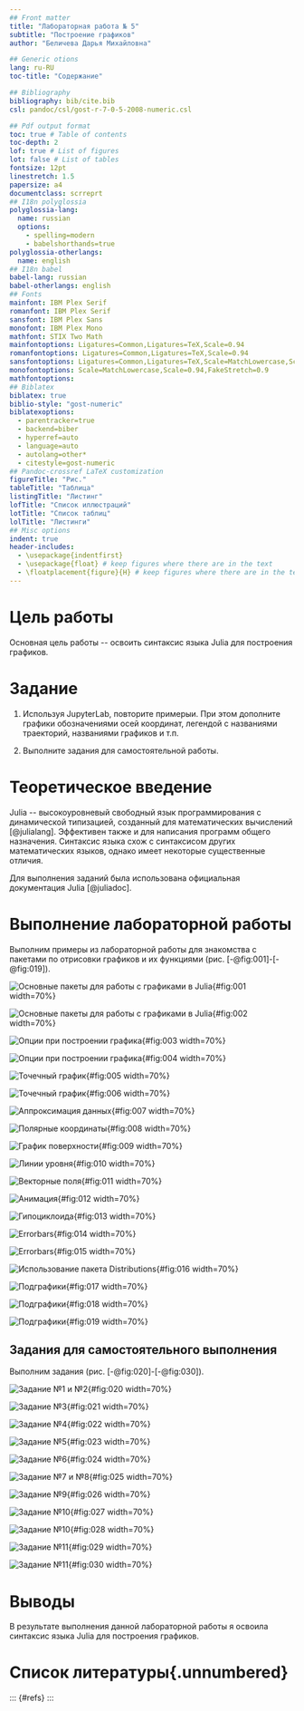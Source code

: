 ```yaml
---
## Front matter
title: "Лабораторная работа № 5"
subtitle: "Построение графиков"
author: "Беличева Дарья Михайловна"

## Generic otions
lang: ru-RU
toc-title: "Содержание"

## Bibliography
bibliography: bib/cite.bib
csl: pandoc/csl/gost-r-7-0-5-2008-numeric.csl

## Pdf output format
toc: true # Table of contents
toc-depth: 2
lof: true # List of figures
lot: false # List of tables
fontsize: 12pt
linestretch: 1.5
papersize: a4
documentclass: scrreprt
## I18n polyglossia
polyglossia-lang:
  name: russian
  options:
	- spelling=modern
	- babelshorthands=true
polyglossia-otherlangs:
  name: english
## I18n babel
babel-lang: russian
babel-otherlangs: english
## Fonts
mainfont: IBM Plex Serif
romanfont: IBM Plex Serif
sansfont: IBM Plex Sans
monofont: IBM Plex Mono
mathfont: STIX Two Math
mainfontoptions: Ligatures=Common,Ligatures=TeX,Scale=0.94
romanfontoptions: Ligatures=Common,Ligatures=TeX,Scale=0.94
sansfontoptions: Ligatures=Common,Ligatures=TeX,Scale=MatchLowercase,Scale=0.94
monofontoptions: Scale=MatchLowercase,Scale=0.94,FakeStretch=0.9
mathfontoptions:
## Biblatex
biblatex: true
biblio-style: "gost-numeric"
biblatexoptions:
  - parentracker=true
  - backend=biber
  - hyperref=auto
  - language=auto
  - autolang=other*
  - citestyle=gost-numeric
## Pandoc-crossref LaTeX customization
figureTitle: "Рис."
tableTitle: "Таблица"
listingTitle: "Листинг"
lofTitle: "Список иллюстраций"
lotTitle: "Список таблиц"
lolTitle: "Листинги"
## Misc options
indent: true
header-includes:
  - \usepackage{indentfirst}
  - \usepackage{float} # keep figures where there are in the text
  - \floatplacement{figure}{H} # keep figures where there are in the text
---
```


# Цель работы

Основная цель работы -- освоить синтаксис языка Julia для построения графиков.

# Задание

1. Используя JupyterLab, повторите примерыи. При этом дополните графики
обозначениями осей координат, легендой с названиями траекторий, названиями
графиков и т.п.

2. Выполните задания для самостоятельной работы.

# Теоретическое введение

Julia -- высокоуровневый свободный язык программирования с динамической типизацией, созданный для математических вычислений [@julialang]. Эффективен также и для написания программ общего назначения. Синтаксис языка схож с синтаксисом других математических языков, однако имеет некоторые существенные отличия.

Для выполнения заданий была использована официальная документация Julia [@juliadoc].

# Выполнение лабораторной работы

Выполним примеры из лабораторной работы для знакомства с пакетами по отрисовки графиков и их функциями (рис. [-@fig:001]-[-@fig:019]).

![Основные пакеты для работы с графиками в Julia](image/1.png){#fig:001 width=70%}

![Основные пакеты для работы с графиками в Julia](image/2.png){#fig:002 width=70%}

![Опции при построении графика](image/3.png){#fig:003 width=70%}

![Опции при построении графика](image/4.png){#fig:004 width=70%}

![Точечный график](image/5.png){#fig:005 width=70%}

![Точечный график](image/6.png){#fig:006 width=70%}

![Аппроксимация данных](image/7.png){#fig:007 width=70%}

![Полярные координаты](image/8.png){#fig:008 width=70%}

![График поверхности](image/9.png){#fig:009 width=70%}

![Линии уровня](image/10.png){#fig:010 width=70%}

![Векторные поля](image/11.png){#fig:011 width=70%}

![Анимация](image/12.png){#fig:012 width=70%}

![Гипоциклоида](image/13.png){#fig:013 width=70%}

![Errorbars](image/14.png){#fig:014 width=70%}

![Errorbars](image/15.png){#fig:015 width=70%}

![Использование пакета Distributions](image/16.png){#fig:016 width=70%}

![Подграфики](image/17.png){#fig:017 width=70%}

![Подграфики](image/18.png){#fig:018 width=70%}

![Подграфики](image/19.png){#fig:019 width=70%}

## Задания для самостоятельного выполнения

Выполним задания (рис. [-@fig:020]-[-@fig:030]).

![Задание №1 и №2](image/20.png){#fig:020 width=70%}

![Задание №3](image/21.png){#fig:021 width=70%}

![Задание №4](image/22.png){#fig:022 width=70%}

![Задание №5](image/23.png){#fig:023 width=70%}

![Задание №6](image/24.png){#fig:024 width=70%}

![Задание №7 и №8](image/25.png){#fig:025 width=70%}

![Задание №9](image/26.png){#fig:026 width=70%}

![Задание №10](image/27.png){#fig:027 width=70%}

![Задание №10](image/28.png){#fig:028 width=70%}

![Задание №11](image/29.png){#fig:029 width=70%}

![Задание №11](image/30.png){#fig:030 width=70%}

# Выводы

В результате выполнения данной лабораторной работы я освоила синтаксис языка Julia для построения графиков.

# Список литературы{.unnumbered}

::: {#refs}
:::
